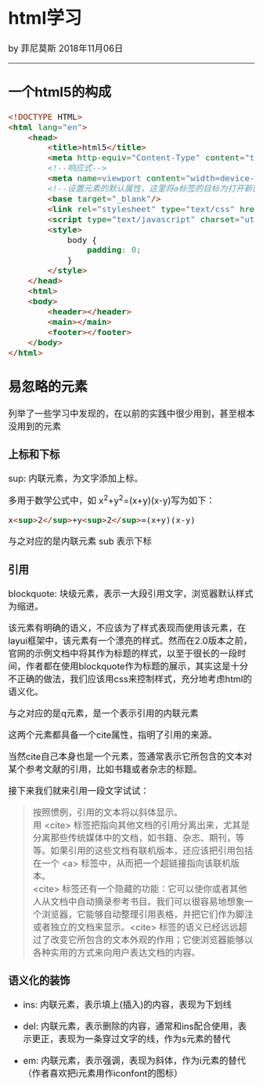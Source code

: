 <font size = "4">

# html学习

by 菲尼莫斯 2018年11月06日

---

## 一个html5的构成

```html
<!DOCTYPE HTML>
<html lang="en">
    <head>
        <title>html5</title>
        <meta http-equiv="Content-Type" content="text/html; charset=utf-8" />
        <!--响应式-->
        <meta name=viewport content="width=device-width, initial-scale=1"/>
        <!--设置元素的默认属性，这里将a标签的目标为打开新窗口-->
        <base target="_blank"/>
        <link rel="stylesheet" type="text/css" href="mystyle.css" /> 
        <script type="text/javascript" charset="utf-8" src="index.js"></script>
        <style>
            body {
                padding: 0;
            }
        </style>
    </head>
    <html>
    <body>
        <header></header>
        <main></main>
        <footer></footer>
    </body>
</html>
```

## 易忽略的元素

列举了一些学习中发现的，在以前的实践中很少用到，甚至根本没用到的元素

### 上标和下标

sup: 内联元素，为文字添加上标。

多用于数学公式中，如 x<sup>2</sup>+y<sup>2</sup>=(x+y)(x-y)写为如下：  

```html
x<sup>2</sup>+y<sup>2</sup>=(x+y)(x-y) 
```

与之对应的是内联元素 sub 表示下标

### 引用

blockquote: 块级元素，表示一大段引用文字，浏览器默认样式为缩进。

该元素有明确的语义，不应该为了样式表现而使用该元素，在layui框架中，该元素有一个漂亮的样式。然而在2.0版本之前，官网的示例文档中将其作为标题的样式，以至于很长的一段时间，作者都在使用blockquote作为标题的展示，其实这是十分不正确的做法，我们应该用css来控制样式，充分地考虑html的语义化。

与之对应的是q元素，是一个表示引用的内联元素


这两个元素都具备一个cite属性，指明了引用的来源。

当然cite自己本身也是一个元素，签通常表示它所包含的文本对某个参考文献的引用，比如书籍或者杂志的标题。

接下来我们就来引用一段文字试试：

>按照惯例，引用的文本将以斜体显示。  
>用 \<cite\> 标签把指向其他文档的引用分离出来，尤其是分离那些传统媒体中的文档，如书籍、杂志、期刊，等等。如果引用的这些文档有联机版本，还应该把引用包括在一个 \<a\> 标签中，从而把一个超链接指向该联机版本。  
>\<cite\> 标签还有一个隐藏的功能：它可以使你或者其他人从文档中自动摘录参考书目。我们可以很容易地想象一个浏览器，它能够自动整理引用表格，并把它们作为脚注或者独立的文档来显示。\<cite\> 标签的语义已经远远超过了改变它所包含的文本外观的作用；它使浏览器能够以各种实用的方式来向用户表达文档的内容。


### 语义化的装饰

* ins: 内联元素，表示填上(插入)的内容，表现为下划线

* del: 内联元素，表示删除的内容，通常和ins配合使用，表示更正，表现为一条穿过文字的线，作为s元素的替代

* em: 内联元素，表示强调，表现为斜体，作为i元素的替代（作者喜欢把i元素用作iconfont的图标）

</font>

